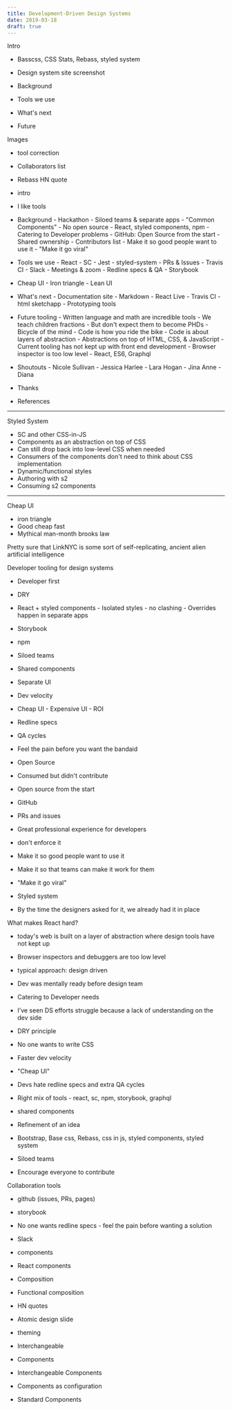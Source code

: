 ```yaml
---
title: Development-Driven Design Systems
date: 2019-03-18
draft: true
---
```


<!--
Modern front end design systems
Modern front end tooling for design systems
-->

Intro

- Basscss, CSS Stats, Rebass, styled system
- Design system site screenshot

- Background
- Tools we use
- What's next
- Future

Images

- tool correction
- Collaborators list
- Rebass HN quote

- intro
- I like tools
- Background - Hackathon - Siloed teams & separate apps - "Common Components" - No open source - React, styled components, npm - Catering to Developer problems - GitHub: Open Source from the start - Shared ownership - Contributors list - Make it so good people want to use it - "Make it go viral"
- Tools we use - React - SC - Jest - styled-system - PRs & Issues - Travis CI - Slack - Meetings & zoom - Redline specs & QA - Storybook
- Cheap UI - Iron triangle - Lean UI
- What's next - Documentation site - Markdown - React Live - Travis CI - html sketchapp - Prototyping tools
- Future tooling - Written language and math are incredible tools - We teach children fractions - But don't expect them to become PHDs - Bicycle of the mind - Code is how you ride the bike - Code is about layers of abstraction - Abstractions on top of HTML, CSS, & JavaScript - Current tooling has not kept up with front end development - Browser inspector is too low level - React, ES6, Graphql
- Shoutouts - Nicole Sullivan - Jessica Harlee - Lara Hogan - Jina Anne - Diana
- Thanks
- References

---

Styled System

- SC and other CSS-in-JS
- Components as an abstraction on top of CSS
- Can still drop back into low-level CSS when needed
- Consumers of the components don't need to think about CSS implementation
- Dynamic/functional styles
- Authoring with s2
- Consuming s2 components

---

Cheap UI

- iron triangle
- Good cheap fast
- Mythical man-month brooks law

Pretty sure that LinkNYC is some sort of self-replicating, ancient alien artificial intelligence

Developer tooling for design systems

- Developer first
- DRY
- React + styled components - Isolated styles - no clashing - Overrides happen in separate apps
- Storybook
- npm
- Siloed teams
- Shared components
- Separate UI
- Dev velocity
- Cheap UI - Expensive UI - ROI
- Redline specs
- QA cycles
- Feel the pain before you want the bandaid
- Open Source
- Consumed but didn't contribute
- Open source from the start
- GitHub
- PRs and issues
- Great professional experience for developers

- don't enforce it
- Make it so good people want to use it
- Make it so that teams can make it work for them
- "Make it go viral"

- Styled system
- By the time the designers asked for it, we already had it in place

<!--
- Next
	- Docs site
	- Chromatic
	- Sketchapp html
	- Compositor
-->

What makes React hard?

- today's web is built on a layer of abstraction where design tools have not kept up
- Browser inspectors and debuggers are too low level

- typical approach: design driven
- Dev was mentally ready before design team
- Catering to Developer needs
- I’ve seen DS efforts struggle because a lack of understanding on the dev side
- DRY principle
- No one wants to write CSS
- Faster dev velocity
- "Cheap UI"
- Devs hate redline specs and extra QA cycles
- Right mix of tools - react, sc, npm, storybook, graphql
- shared components
- Refinement of an idea
- Bootstrap, Base css, Rebass, css in js, styled components, styled system

- Siloed teams
- Encourage everyone to contribute

Collaboration tools

- github (issues, PRs, pages)
- storybook
- No one wants redline specs - feel the pain before wanting a solution
- Slack

- components
- React components
- Composition
- Functional composition
- HN quotes
- Atomic design slide

- theming
- Interchangeable
- Components
- Interchangeable Components
- Components as configuration

- Standard Components

<!--

https://mobile.twitter.com/markdalgleish/status/923287092704055296?ref_src=twcamp%5Eshare%7Ctwsrc%5Eios%7Ctwgr%5Eother%7Ctwcon%5E7100%7Ctwterm%5E0

https://mobile.twitter.com/markdalgleish/status/931692003405864960?ref_src=twcamp%5Eshare%7Ctwsrc%5Eios%7Ctwgr%5Eother%7Ctwcon%5E7100%7Ctwterm%5E0


I love tooling. I love talking about tooling.
So much so that I was once called a tool.

http://blog.jess3.com/2015/03/fronty-an-essential-design-tool.html

-->
